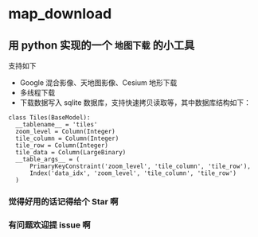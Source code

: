 # map_download

## 用 python 实现的一个 `地图下载` 的小工具
支持如下
- Google 混合影像、天地图影像、Cesium 地形下载
- 多线程下载
- 下载数据写入 sqlite 数据库，支持快速拷贝读取等，其中数据库结构如下：
```
class Tiles(BaseModel):
  __tablename__ = 'tiles'
  zoom_level = Column(Integer)
  tile_column = Column(Integer)
  tile_row = Column(Integer)
  tile_data = Column(LargeBinary)
  __table_args__ = (
      PrimaryKeyConstraint('zoom_level', 'tile_column', 'tile_row'),
      Index('data_idx', 'zoom_level', 'tile_column', 'tile_row')
  )
```

### 觉得好用的话记得给个 Star 啊
### 有问题欢迎提 issue 啊

